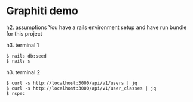# Graphiti demo

h2. assumptions
You have a rails environment setup and have run bundle for this project

h3. terminal 1
```
$ rails db:seed
$ rails s
```

h3. terminal 2
```
$ curl -s http://localhost:3000/api/v1/users | jq
$ curl -s http://localhost:3000/api/v1/user_classes | jq
$ rspec
```
